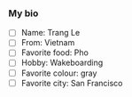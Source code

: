  ### My bio
 
 - [ ] Name: Trang Le
 - [ ] From: Vietnam
 - [ ] Favorite food: Pho
 - [ ] Hobby: Wakeboarding
 - [ ] Favorite colour: gray
 - [ ] Favorite city: San Francisco
